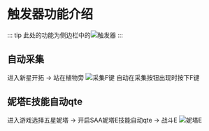# 触发器功能介绍
::: tip
此处的功能为侧边栏中的![触发器](/trigger.png)
:::
## 自动采集
进入新星开拓 -> 站在植物旁
![采集F键](/autoharvest.png)
自动在采集按钮出现时按下F键
## 妮塔E技能自动qte
进入游戏选择五星妮塔 -> 开启SAA妮塔E技能自动qte -> 战斗E
![妮塔E](/nitaqte.png)